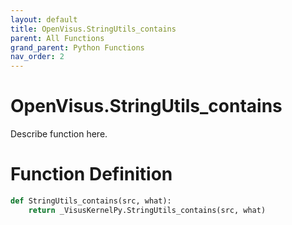 ```yaml
---
layout: default
title: OpenVisus.StringUtils_contains
parent: All Functions
grand_parent: Python Functions
nav_order: 2
---
```


# OpenVisus.StringUtils_contains

Describe function here.

# Function Definition

```python
def StringUtils_contains(src, what):
    return _VisusKernelPy.StringUtils_contains(src, what)
```